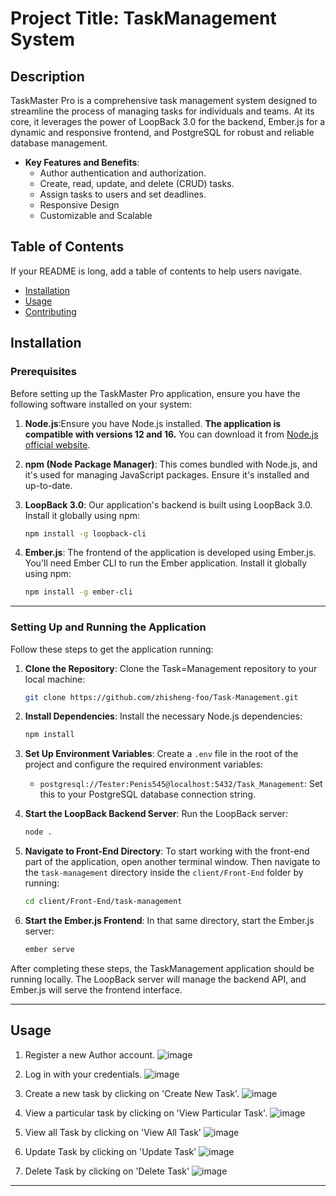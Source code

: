 # Project Title: TaskManagement System

## Description
TaskMaster Pro is a comprehensive task management system designed to streamline the process of managing tasks for individuals and teams. At its core, it leverages the power of LoopBack 3.0 for the backend, Ember.js for a dynamic and responsive frontend, and PostgreSQL for robust and reliable database management.

- **Key Features and Benefits**: 
  - Author authentication and authorization.
  - Create, read, update, and delete (CRUD) tasks.
  - Assign tasks to users and set deadlines.
  - Responsive Design
  - Customizable and Scalable

## Table of Contents 
If your README is long, add a table of contents to help users navigate.

- [Installation](#installation)
- [Usage](#usage)
- [Contributing](#contributing)


##  Installation

### Prerequisites
Before setting up the TaskMaster Pro application, ensure you have the following software installed on your system:

1. **Node.js**:Ensure you have Node.js installed. **The application is compatible with versions 12 and 16.** You can download it from [Node.js official website](https://nodejs.org/).

2. **npm (Node Package Manager)**: This comes bundled with Node.js, and it's used for managing JavaScript packages. Ensure it's installed and up-to-date.

3. **LoopBack 3.0**: Our application's backend is built using LoopBack 3.0. Install it globally using npm:
   ```bash
   npm install -g loopback-cli
   ```
4. **Ember.js**: The frontend of the application is developed using Ember.js. You'll need Ember CLI to run the Ember application. Install it globally using npm:
   ```bash
   npm install -g ember-cli
   ```
---
### Setting Up and Running the Application
Follow these steps to get the application running:

1. **Clone the Repository**:
   Clone the Task=Management  repository to your local machine:
   ```bash
   git clone https://github.com/zhisheng-foo/Task-Management.git
   ```
   
2. **Install Dependencies**:
   Install the necessary Node.js dependencies:
   ```bash
   npm install
   ```
   
3. **Set Up Environment Variables**:
   Create a `.env` file in the root of the project and configure the required environment variables:
   - `postgresql://Tester:Penis545@localhost:5432/Task_Management`: Set this to your PostgreSQL database connection string.

   
4. **Start the LoopBack Backend Server**:
   Run the LoopBack server:
   ```bash
   node .
   ```

5. **Navigate to Front-End Directory**:
   To start working with the front-end part of the application, open another terminal window. Then navigate to the `task-management` directory inside the `client/Front-End` folder by running:
   ```bash
   cd client/Front-End/task-management
   ```
   
6. **Start the Ember.js Frontend**:
   In that same directory, start the Ember.js server:
   ```bash
   ember serve
   ```

After completing these steps, the TaskManagement application should be running locally. The LoopBack server will manage the backend API, and Ember.js will serve the frontend interface.

---

## Usage

1. Register a new Author account.
   ![image](https://github.com/zhisheng-foo/Task-Management/assets/105271950/5570ef85-b285-454b-96bd-a3f3d4eab4a3)

2. Log in with your credentials.
   ![image](https://github.com/zhisheng-foo/Task-Management/assets/105271950/21f683eb-0d15-4830-99f1-aaaafdbaed83)

3. Create a new task by clicking on 'Create New Task'.
   ![image](https://github.com/zhisheng-foo/Task-Management/assets/105271950/c8dcdae2-7086-4631-9a7c-3732a3d03668)
      
4. View a particular task by clicking on 'View Particular Task'.
   ![image](https://github.com/zhisheng-foo/Task-Management/assets/105271950/13b42682-fdf3-4e89-ac8d-a9a59f3e984d)

5. View all Task by clicking on 'View All Task'
   ![image](https://github.com/zhisheng-foo/Task-Management/assets/105271950/ea40b52e-7128-44ef-a483-ed5607f178a1)

6. Update Task by clicking on 'Update Task'
   ![image](https://github.com/zhisheng-foo/Task-Management/assets/105271950/588c7b72-42db-4f4b-b2ad-c9c85220f516)

7. Delete Task by clicking on 'Delete Task'
   ![image](https://github.com/zhisheng-foo/Task-Management/assets/105271950/cfd39fdf-0f79-49a4-8999-91e1995ad0b8)

   





---

